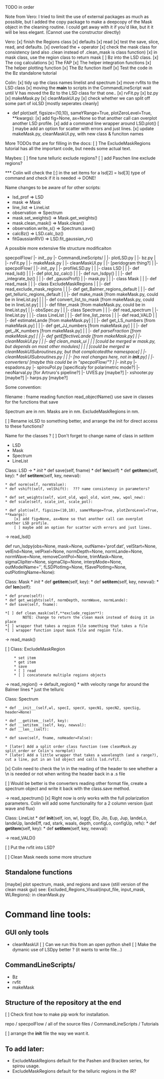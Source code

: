 TODO in order

Note from Vero: I tried to limit the use of external packages as much as possible, but I added the copy package to make a deepcopy of the Mask object in the cleaning routine. 
I could get away with it if you'd like, but it it will be less elegant. 
(Cannot use the constructor directly)

Vero: 
[x] finish the Regions class
    [x] defaults
    [x] read
    [x] test the save, slice, read, and defaults.
    [x] overload the + operator
[x] check the mask class for consistency (and also .clean instead of .clean_mask is class function)
[x] in mask class, use the region class to return mask
[ ] Bz into the LSD class. 
    [x] The cog calculations
    [x] The FAP
    [x] The helper integration functions
    [x] The helper plotting function
    [x] The Bz function itself
    [x] Test the code in the Bz standalone tutorial

Colin:
[x] tidy up the class names linelist and spectrum
[x] move rvfits to the LSD class
[x] moving the __main__ to scripts in the CommandLineScript
    wait until V has moved the Bz to the LSD class for that one..
    [x] rvFit.py
    [x] bz.py
    [x] makeMask.py
    [x] cleanMaskUI.py
[x] check whether we can split off some part of ioLSD [mostly seperates cleanly]
* def plot(self, figsize=(10,10), sameYRange=True, plotZeroLevel=True, **kwargs):
    [x] add fig=None, ax=None so that another call can overplot another LSD profile. 
    [x] add a command line wrapper around LSD.plot()
    [ ] maybe add an option for scatter with errors and just lines. 
[x] update makeMask.py, cleanMaskUI.py, with new class & funciton names


More TODOs that are for filling in the docs:
[ ] The ExcludeMaskRegions tutorial has all the important code, but needs some actual text. 

Maybes:
[ ] fine tune telluric exclude regions?
[ ] add Paschen line exclude regions?


*** Colin will check the [:] in the set items for a
lsd[2] = lsd[3] type of command and check if it is needed
-> DONE!

Name changes to be aware of for other scripts:
* lsd_prof => LSD
* mask => Mask
* line_list => LineList
* observation => Spectrum
* mask.set_weights() => Mask.get_weights()
* mask.clean_mask() => Mask.clean()
* observation.write_s() => Spectrum.save()
* calcBz() => LSD.calc_bz()
* fitGaussianRV() => LSD.fit_gaussian_rv()


A possible more extensive file structure modificaiton

specpolFlow/
|- _init__.py
|- CommandLineScripts/
|  |- plotLSD.py
|  |- bz.py
|  |- rvFit.py
|  |- makeMask.py
|  |- cleanMaskUI.py
|  |- [peridogram thing?]
|
|- specpolFlow/
|  |- _init__.py
|  |- profileLSD.py
|  |   |- class LSD
|  |   |- def read_lsd()
|  |   |- def plot_bz_calc()
|  |   |- def run_lsdpy()
|  |   |- def _integrate_bz()
|  |   |- def _gaussProf()
|  |- mask.py
|  |   |- class Mask
|  |   |- def read_mask
|  |   |- class ExcludeMaskRegions
|  |   |- def read_exclude_mask_regions
|  |   |- def get_Balmer_regions_default
|  |   |- def get_telluric_regions_default
|  |   |- def make_mask  [from makeMask.py, could be in lineList.py]
|  |   |- def convert_list_to_mask [from makeMask.py, could be in lineList.py]
|  |   |- def filter_mask [from makeMask.py, could be in lineList.py]
|  |- obsSpec.py
|  |   |- class Spectrum
|  |   |- def read_spectrum
|  |- lineList.py
|  |   |- class LineList
|  |   |- def line_list_zeros
|  |   |- def read_VALD
|  |   |- def estimateLande [from makeMask.py]
|  |   |- def get_LS_numbers [from makeMask.py]
|  |   |- def get_JJ_numbers [from makeMask.py]
|  |   |- def get_JK_numbers [from makeMask.py]
|  |   |- def _parseFraction [from makeMask.py]
|  |   |- def getEffectiveLande [from makeMask.py]
|  |- cleanMaskUI.py
|  |   |- def clean_mask_ui
|  |   |  [could be merged w mask.py, but depends on most other modules]
|  |   |  [could be merged w cleanMaskUISubroutines.py, but that complicatedthe namespace]
|  |- cleanMaskUISubroutines.py
|  |   |- [no real changes here, not in __init__.py]
|
|- converters/   [maybe this could be in "specpolFlow/"? ]
   |- _init__.py
   |- espadons.py
   |- spirouPol.py [specificaly for polarimetric mode?]
   |- neoNarval.py [for Artruro's pipeline?]
   |- UVES.py [maybe?]
   |- xshooter.py [maybe?]
   |- harps.py [maybe?]


Some convention:

filename : fname
reading function read_objectName()
use save in classes for the functions that save

Spectrum are in nm. 
Masks are in nm.
ExcludeMaskRegions in nm. 


[ ] Rename ioLSD to something better, and arrange the init for direct access to these functions?

Name for the classes ?
[ ] Don't forget to change name of class in _setitem_
* LSD 
* Mask 
* Spectrum 
* LineList


Class: LSD -> 
    * _init_
    * def save(self, fname)
    * def __len__(self)
    * def __getitem__(self, key):
    * def __setitem__(self, key, newval):
    
    * def norm(self, normValue):
    * def vshift(self, velShift):  ??? name consistency in parameters?

    * def set_weights(self, wint_old, wpol_old, wint_new, wpol_new):
    * def scale(self, scale_int, scale_pol):

    * def plot(self, figsize=(10,10), sameYRange=True, plotZeroLevel=True, **kwargs):
        [x] add fig=None, ax=None so that another call can overplot another LSD profile. 
        [ ] maybe add an option for scatter with errors and just lines. 

-> read_lsd()


def run_lsdpy(obs=None, mask=None, outName='prof.dat',
         velStart=None, velEnd=None, velPixel=None, 
         normDepth=None, normLande=None, normWave=None,
         removeContPol=None, trimMask=None, sigmaClipIter=None, sigmaClip=None, 
         interpMode=None, outModelName='',
         fLSDPlotImg=None, fSavePlotImg=None, outPlotImgName=None):



Class: Mask
    * _init_
    * def __getitem__(self, key):
    * def __setitem__(self, key, newval):
    * def __len__(self):
   
    * def prune(self):
    * def get_weights(self, normDepth, normWave, normLande):
    * def save(self, fname): 

    *[ ] def clean_mask(self,**exclude_region**):
            NOTE: change to return the clean mask instead of doing it in place
    *[ ] wrapper that takes a region file something that takes a file 
    *[ ] wrapper function input mask file and region file. 


-> read_mask()

[ ] Class: ExcludeMaskRegion



        * set item
        * get item
        * save
        * [ ] read 
        * [ ] concatenate multiple regions objects


-> read_region()
-> default_region()
    * with velocity range for around the Balmer lines
    * just the telluric








Class: Spectrum

    * def __init__(self,wl, specI, specV, specN1, specN2, specSig, header=None)
    
    * def __getitem__(self, key): 
    * def __setitem__(self, key, newval):
    * def __len__(self):
    
    * def save(self, fname, noHeader=False):

    * [later] Add a split order class function (see cleanMask.py split_order or Colin's normplot) 
    * [later] Add a little wrapper that takes a wavelength (and a range?), cut a line, put in an lsd object and calls lsd.rvfit. 
    
 [x] Colin need to check the \n in the reading of the header to see whether a \n is needed or not when writing the header back in a .s file

 [ ] Would be better is the converters reading other format file, create a spectrum object and write it back with the class.save method. 




-> read_spectrum()
    [x] Right now is only works with the full polarization parameters. Colin will add some functionality for a 2 column version (just wave and flux)



Class: LineList
    *  def __init__(self, ion, wl, loggf, Elo, Jlo, Eup, Jup, landeLo, landeUp,
                 landeEff, rad, stark, waals, depth, configLo, configUp, refs):
    * def __getitem__(self, key):
    * def __setitem__(self, key, newval):

-> read_VALD()



[ ] Put the rvfit into LSD?


[ ] Clean Mask needs some more structure

## Standalone functions

[maybe] plot spectrum, mask, and regions and save (still version of the clean mask gui)
    see: Excluded_Regions_Visual(input_file, input_mask, WLRegions): in cleanMask.py

# Command line tools:


## GUI only tools

- cleanMaskUI
[ ] Can we run this from an open python shell
[ ] Make the dymanic use of LSDpy better ? (it wants to write file...)


## CommandLineScripts/ 
- Bz
- rvfit
- makeMask


## Structure of the repository at the end
[ ] Check first how to make pip work for installation. 

repo / specpolFlow / all of the source files
     / CommandLineScripts
     / Tutorials

[ ] arrange the __init__ file the way we want it. 


## To add later:

* ExcludeMaskRegions default for the Pashen and Bracken series, for spirou usage. 
* ExcludeMaskRegions default for the telluric regions in the IR? 